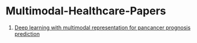 # Multimodal-Healthcare-Papers

1. [Deep learning with multimodal representation for pancancer prognosis prediction](https://watermark.silverchair.com/btz342.pdf?token=AQECAHi208BE49Ooan9kkhW_Ercy7Dm3ZL_9Cf3qfKAc485ysgAAAsAwggK8BgkqhkiG9w0BBwagggKtMIICqQIBADCCAqIGCSqGSIb3DQEHATAeBglghkgBZQMEAS4wEQQMsmDfrqgYLmppFIbIAgEQgIICc9qfFG180U_-4DQWijbWoj6OWmYZIxekn65CTVqEJj_H69BnWWfrGbYn2bOb_A0_j41YXu7aRuUN7UYvoPPwdzs6LT1gej6F4Srh_dSfYG0-z5T9q7bHndAN6vR9jEnPQQRcMDF6GQ-_UeCOb9PaNIfEdmdAhIDFzZlCET-rVcY_VS8i48qfEu6Y22L9VALHdMQzsDbtGY2Su6dsBiNND6ztkaYf9i18DYw7h_GmkQK0quqGfHrhw7oVA7KGPCdU-BLoOseTqPxuZCNY9wsiu_-T9GPN4XvgdtOQBjVERH4Fn2Q4a6ZbvRbZ85GbAIgiBoBh3dkfisSHHJYMv2MJhuKkajLHHghARt1Cg4mcYknvQqsNxNhZ22qOhhDm9nC3w0lYoNOR15QzYVNVf7En2AziAAhwDxVbTcu2Hq6B6IqAQM1fEqeUDfofXkABT3yqlRQqGUIg-WSgUHRVKe5CSJoaMr5cCBUqOmUcOx9-X87B4c2g-wbij9Di-pIjoUt41OPzEsQP-I3O8r5za8l1JERf9J_Us6-x_9P1m-eTTwJOVDbIi-jyDGszEFRHMjY4aEBAbC5iVkl7MNRIdJadYRk-Txww5mKYJuPO02EbB3IizfxguHbg2bCEkUVWHAgqif4sunNsytXK8qHewi_kqgXNmFA7VEtjJdJIiXsoD0LXH5Jlp2YA6nJzkMSVtfD_2vzVlr9SNLUTt1IOsQbq-S1wLXh0m8haCyOMHy8mTLLdA6qCj3bPn6Nkb3WuH7yFxJIP25WJCb4dZ9BvzKdMkb8jtSHkUyKDDiSS0fMsDme_DjdA1Oou0RGqFPYc44h6xVn3tA)
